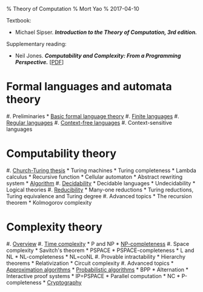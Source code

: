 % Theory of Computation
% Mort Yao
% 2017-04-10

Textbook:

* Michael Sipser.
***Introduction to the Theory of Computation, 3rd edition.***

Supplementary reading:

* Neil Jones.
***Computability and Complexity: From a Programming Perspective.***
[[PDF](http://www.diku.dk/~neil/comp2book2007/book-whole.pdf)]



# Formal languages and automata theory

#. Preliminaries
    * [Basic formal language theory](language/)
#. [Finite languages](language/finite/)
#. [Regular languages](language/regular/)
#. [Context-free languages](language/context-free/)
#. Context-sensitive languages



# Computability theory

#. [Church-Turing thesis](church-turing/)
    * Turing machines
    * Turing completeness
        * Lambda calculus
        * Recursive function
        * Cellular automaton
        * Abstract rewriting system
    * [Algorithm](algorithm/)
#. [Decidability](decidability/)
    * Decidable languages
    * Undecidability
    * Logical theories <i class="fa fa-link" aria-hidden="true"></i>
#. [Reducibility](reducibility/)
    * Many-one reductions
    * Turing reductions, Turing equivalence and Turing degree
#. Advanced topics
    * The recursion theorem
    * Kolmogorov complexity



# Complexity theory

#. [Overview](complexity/)
#. [Time complexity](complexity/time/)
    * P and NP
        * [NP-completeness](complexity/time/npc/)
#. Space complexity
    * Savitch's theorem
    * PSPACE
        * PSPACE-completeness
    * L and NL
        * NL-completeness
        * NL=coNL
#. Provable intractability
    * Hierarchy theorems
    * Relativization
    * Circuit complexity
#. Advanced topics
    * [Approximation algorithms](/algo/approximation/) <i class="fa fa-link" aria-hidden="true"></i>
    * [Probabilistic algorithms](/algo/randomization/) <i class="fa fa-link" aria-hidden="true"></i>
        * BPP
    * Alternation
    * Interactive proof systems
        * IP=PSPACE
    * Parallel computation
        * NC
        * P-completeness
    * [Cryptography](/crypto/) <i class="fa fa-link" aria-hidden="true"></i>
